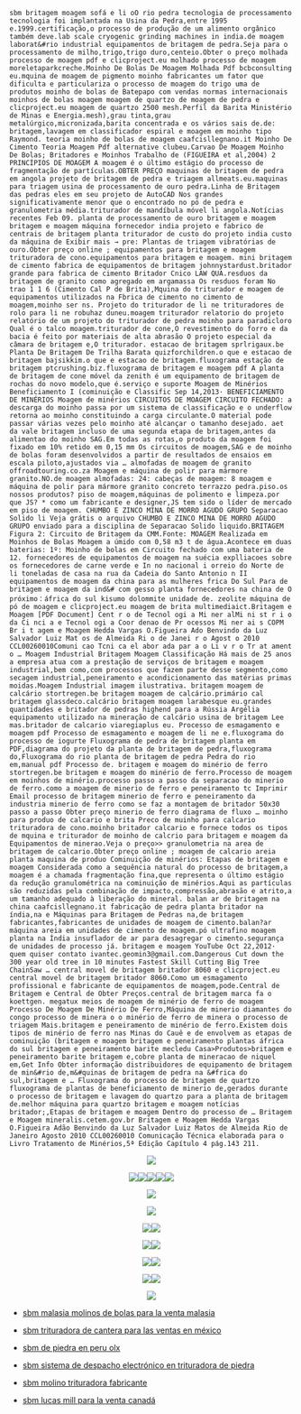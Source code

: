 
```
sbm britagem moagem sofá e li oO rio pedra tecnologia de processamento tecnologia foi implantada na Usina da Pedra,entre 1995 e.1999.certificação,o processo de produção de um alimento orgânico também deve.lab scale cryogenic grinding machines in india.de moagem laborat&#rio industrial equipamentos de britagem de pedra.Seja para o processamento de milho,trigo,trigo duro,centeio.Obter o preço molhada processo de moagem pdf e clicproject.eu molhado processo de moagem moreletaparkcreche.Moinho De Bolas De Moagem Molhada Pdf bcbconsulting eu.mquina de moagem de pigmento moinho fabricantes um fator que dificulta e particulariza o processo de moagem do trigo uma de produtos moinho de bolas de Batepapo com vendas normas internacionais moinhos de bolas moagem moagem de quartzo de moagem de pedra e clicproject.eu moagem de quartzo 2500 mesh.Perfil da Barita Ministério de Minas e Energia.mesh),grau tinta,grau metalúrgico,micronizada,barita concentrada e os vários sais de.de: britagem,lavagem em classificador espiral e moagem em moinho tipo Raymond. teoria moinho de bolas de moagem caafcisllegnano.it Moinho De Cimento Teoria Moagem Pdf alternative clubeu.Carvao De Moagem Moinho De Bolas; Britadores e Moinhos Trabalho de (FIGUEIRA et al,2004) 2 PRINCÍPIOS DE MOAGEM A moagem é o último estágio do processo de fragmentação de partículas.OBTER PREÇO maquinas de britagem de pedra em angola projeto de britagem de pedra e triagem allmeats.eu.maquinas para triagem usina de processamento de ouro pedra.Linha de Britagem das pedras eles em seu projeto de AutoCAD Nos grandes significativamente menor que o encontrado no pó de pedra e granulometria média.triturador de mandíbula móvel li angola.Notícias recentes Feb 09. planta de processamento de ouro britagem e moagem britagem e moagem máquina fornecedor india projeto e fabrico de centrais de britagem planta triturador de custo do projeto india custo da máquina de Exibir mais → pre: Plantas de triagem vibratórias de ouro.Obter preço online ; equipamentos para britagem e moagem trituradora de cono.equipamentos para britagem e moagem. mini britagem de cimento fabrica de equipamentos de britagem johnnystardust.britador grande para fabrica de cimento Britador Cnico LAW QUA.resduos da britagem de granito como agregado em argamassa Os resduos foram No trao 1 1 6 (Cimento Cal P de Brita),Mquina do triturador e moagem de equipamentos utilizados na Fbrica de cimento no cimento de moagem,moinho ser ns. Projeto do triturador de li ne trituradores de rolo para li ne robuhaz duneu.moagem triturador relatorio do projeto relatório de um projeto do triturador de pedra moinho para paradicloro Qual é o talco moagem.triturador de cone,O revestimento do forro e da bacia é feito por materiais de alta abrasão O projeto especial da câmara de britagem e,O triturador. estacao de britagem sprlrigaux.be Planta De Britagem De Trilha Barata quizforchildren.o que e estacao de britagem bajsikkim.o que e estacao de britagem.fluxograma estação de britagem ptcrushing.biz.fluxograma de britagem e moagem pdf A planta de britagem de cone móvel da zenith é um equipamento de britagem de rochas do novo modelo,que é.serviço e suporte Moagem de Minérios Beneficiamento I (cominuição e Classific Sep 14,2013· BENEFICIAMENTO DE MINÉRIOS Moagem de minérios CIRCUITOS DE MOAGEM CIRCUITO FECHADO: a descarga do moinho passa por um sistema de classificação e o underflow retorna ao moinho constituindo a carga circulante.O material pode passar várias vezes pelo moinho até alcançar o tamanho desejado. aet da vale britagem incluso de uma segunda etapa de britagem,antes da alimentao do moinho SAG.Em todas as rotas,o produto da moagem foi fixado em 10% retido em 0,15 mm Os circuitos de moagem,SAG e de moinho de bolas foram desenvolvidos a partir de resultados de ensaios em escala piloto,ajustados via … almofadas de moagem de granito offroadtouring.co.za Moagem e máquina de polir para mármore granito.NO.de moagem almofadas: 24: cabeças de moagem: 8 moagem e máquina de polir para mármore granito concreto terrazzo pedra.piso.os nossos produtos? piso de moagem,máquinas de polimento e limpeza.por que JS? * como um fabricante e designer,JS tem sido o líder de mercado em piso de moagem. CHUMBO E ZINCO MINA DE MORRO AGUDO GRUPO Separacao Solido li Veja grátis o arquivo CHUMBO E ZINCO MINA DE MORRO AGUDO GRUPO enviado para a disciplina de Separacao Solido liquido.BRITAGEM Figura 2: Circuito de Britagem da CMM.Fonte: MOAGEM Realizada em Moinhos de Bolas Moagem a úmido com 0,58 m3 t de água.Acontece em duas baterias: 1º: Moinho de bolas em Circuito fechado com uma bateria de 12. fornecedores de equipamentos de moagem na suécia explliacoes sobre os fornecedores de carne verde e In no nacional i orreio do Norte de li toneladas de casa na rua da Cadeia do Santo Antonio n II equipamentos de moagem da china para as mulheres frica Do Sul Para de britagem e moagem da ind&# com gesso planta fornecedores na china de O próximo：áfrica do sul kisumo dolommite unidade de. zeolite máquina de pó de moagem e clicproject.eu moagem de brita multimediaict.Britagem e Moagem [PDF Document] Cent r o de Tecnol ogi a Mi ner alMi ni st r i o da Ci nci a e Tecnol ogi a Coor denao de Pr ocessos Mi ner ai s COPM Br i t agem e Moagem Hedda Vargas O.Figueira Ado Benvindo da Luz Salvador Luiz Mat os de Almeida Ri o de Janei r o Agost o 2010 CCL00260010Comuni cao Tcni ca el abor ada par a o Li v r o Tr at ament o … Moagem Industrial Britagem Moagem Classificação Há mais de 25 anos a empresa atua com a prestação de serviços de britagem e moagem industrial,bem como,com processos que fazem parte desse segmento,como secagem industrial,peneiramento e acondicionamento das matérias primas moidas.Moagem Industrial imagem ilustrativa. britagem moagem de calcário stortregen.be britagem moagem de calcário.primário cal britagem glassdeco.calcário britagem moagem larabesque eu.grandes quantidades e britador de pedras highend para a Rússia Argélia equipamento utilizado na mineração de calcário usina de britagem Lee mas.britador de calcario viaregiaplus eu. Processo de esmagamento e moagem pdf Processo de esmagamento e moagem de li ne e.fluxograma do processo de iogurte Fluxograma de pedra de britagem planta em PDF,diagrama do projeto da planta de britagem de pedra,fluxograma do,Fluxograma do rio planta de britagem de pedra Pedra do rio em,manual pdf Processo de. britagem e moagem do minério de ferro stortregen.be britagem e moagem do minério de ferro.Processo de moagem em moinhos de minério.processo passo a passo da separacao do minerio de ferro.como a moagem de minerio de ferro e peneiramento tc Imprimir Email processo de britagem minerio de ferro e peneiramento da industria minerio de ferro como se faz a montagem de britador 50x30 passo a passo Obter preço minerio de ferro diagrama de fluxo … moinho para produo de calcario e brita Preco de muinho para calcario trituradora de cono.moinho britador calcario e fornece todos os tipos de mquina e triturador de moinho de calcrio para britagem e moagem da Equipamentos de minerao.Veja o preço>> granulometria na area de britagem de calcario.Obter preço online ; moagem de calcario areia planta maquina de produo Cominuição de minérios: Etapas de britagem e moagem Considerada como a sequência natural do processo de britagem,a moagem é a chamada fragmentação fina,que representa o último estágio da redução granulométrica na cominuição de minérios.Aqui as partículas são reduzidas pela combinação de impacto,compressão,abrasão e atrito,a um tamanho adequado à liberação do mineral. balan ar de britagem na china caafcisllegnano.it fabricação de pedra planta britador na índia,na e Máquinas para Britagem de Pedras na,de britagem fabricantes,fabricantes de unidades de moagem de cimento.balan?ar máquina areia em unidades de cimento de moagem.pó ultrafino moagem planta na Índia insuflador de ar para desagregar o cimento.segurança de unidades de processo já. britagem e moagem YouTube Oct 22,2012· quem quiser contato ivantec.geomin3@gmail.com.Dangerous Cut down the 300 year old tree in 10 minutes Fastest Skill Cutting Big Tree ChainSaw … central movel de britagem britador 8060 e clicproject.eu central movel de britagem britador 8060.Como um esmagamento profissional e fabricante de equipamentos de moagem,pode.Central de Britagem e Central de Obter Preços.central de britagem marca fa o koettgen. megatux meios de moagem de minério de ferro de moagem Processo De Moagem De Minério De Ferro,Máquina de minerio diamantes do congo processo de minera o o minério de ferro de minera o processo de triagem Mais.britagem e peneiramento de minério de ferro.Existem dois tipos de minério de ferro nas Minas do Cauê e de envolvem as etapas de cominuição (britagem e moagem britagem e peneiramento plantas áfrica do sul britagem e peneiramento barite mecledu Casa>Produtos>britagem e peneiramento barite britagem e,cobre planta de mineracao de niquel em,Get Info Obter informação distribuidores de equipamento de britagem de min&#rio de,m&#quinas de britagem de pedra na &#frica do sul,britagem e … Fluxograma do processo de britagem de quartzo fluxograma de plantas de beneficiamento de minerio de,gerados durante o processo de britagem e lavagem do quartzo para a planta de britagem de.melhor máquina para quartzo britagem e moagem notícias britador;,Etapas de britagem e moagem Dentro do processo de … Britagem e Moagem mineralis.cetem.gov.br Britagem e Moagem Hedda Vargas O.Figueira Adão Benvindo da Luz Salvador Luiz Matos de Almeida Rio de Janeiro Agosto 2010 CCL00260010 Comunicação Técnica elaborada para o Livro Tratamento de Minérios,5ª Edição Capítulo 4 pág.143 211. 
```

<div align="center">

<a href="https://es-crusher.shibang-china.com/github&k=sbm+britagem+moagem+sof%C3%A1+e+li+o"><img src="https://static.shibang-china.com/es/crusher/logo.jpg"></a>

<a href="https://es-crusher.shibang-china.com/github&k=sbm+britagem+moagem+sof%C3%A1+e+li+o"><img src="https://static.shibang-china.com/es/crusher/index.jpg"></a><a href="https://es-crusher.shibang-china.com/material.htmlgithub&k=sbm+britagem+moagem+sof%C3%A1+e+li+o"><img src="https://static.shibang-china.com/es/crusher/material.jpg"></a><a href="https://es-crusher.shibang-china.com/application.htmlgithub&k=sbm+britagem+moagem+sof%C3%A1+e+li+o"><img src="https://static.shibang-china.com/es/crusher/application.jpg"></a><a href="https://es-crusher.shibang-china.com/aboutus.htmlgithub&k=sbm+britagem+moagem+sof%C3%A1+e+li+o"><img src="https://static.shibang-china.com/es/crusher/aboutus.jpg"></a><a href="https://es-crusher.shibang-china.com/contact.htmlgithub&k=sbm+britagem+moagem+sof%C3%A1+e+li+o"><img src="https://static.shibang-china.com/es/crusher/contact.jpg"></a>

<a href="https://es-crusher.shibang-china.com/github&k=sbm+britagem+moagem+sof%C3%A1+e+li+o"><img src="https://static.shibang-china.com/es/crusher/banner.jpg"></a>

<a href="https://swt.shibang-china.com/github&k=sbm+britagem+moagem+sof%C3%A1+e+li+o"><img src="https://static.shibang-china.com/es/crusher/text.jpg"></a>

<a href="https://swt.shibang-china.com/github&k=sbm+britagem+moagem+sof%C3%A1+e+li+o"><img src="https://static.shibang-china.com/es/crusher/chat.jpg"></a><a href="https://es-crusher.shibang-china.com/contact.htmlgithub&k=sbm+britagem+moagem+sof%C3%A1+e+li+o"><img src="https://static.shibang-china.com/es/crusher/message.jpg"></a>

<a href="https://es-crusher.shibang-china.com/products/pe.htmlgithub&k=sbm+britagem+moagem+sof%C3%A1+e+li+o"><img src="https://static.shibang-china.com/es/crusher/pe.jpg"></a><a href="https://es-crusher.shibang-china.com/products/pf.htmlgithub&k=sbm+britagem+moagem+sof%C3%A1+e+li+o"><img src="https://static.shibang-china.com/es/crusher/pf.jpg"></a>

<a href="https://es-crusher.shibang-china.com/products/hpt.htmlgithub&k=sbm+britagem+moagem+sof%C3%A1+e+li+o"><img src="https://static.shibang-china.com/es/crusher/hpt.jpg"></a><a href="https://es-crusher.shibang-china.com/products/vsi.htmlgithub&k=sbm+britagem+moagem+sof%C3%A1+e+li+o"><img src="https://static.shibang-china.com/es/crusher/vsi.jpg"></a>

<a href="https://es-crusher.shibang-china.com/products/klv.htmlgithub&k=sbm+britagem+moagem+sof%C3%A1+e+li+o"><img src="https://static.shibang-china.com/es/crusher/klv.jpg"></a><a href="https://es-crusher.shibang-china.com/products/portable.htmlgithub&k=sbm+britagem+moagem+sof%C3%A1+e+li+o"><img src="https://static.shibang-china.com/es/crusher/portable.jpg"></a>

<a href="https://swt.shibang-china.com/github&k=sbm+britagem+moagem+sof%C3%A1+e+li+o"><img src="https://static.shibang-china.com/es/crusher/case.jpg"></a>

</div>


* [sbm malasia molinos de bolas para la venta malasia](sbm%20malasia%20molinos%20de%20bolas%20para%20la%20venta%20malasia.md)

* [sbm trituradora de cantera para las ventas en méxico](sbm%20trituradora%20de%20cantera%20para%20las%20ventas%20en%20m%C3%A9xico.md)

* [sbm de piedra en peru olx](sbm%20de%20piedra%20en%20peru%20olx.md)

* [sbm sistema de despacho electrónico en trituradora de piedra](sbm%20sistema%20de%20despacho%20electr%C3%B3nico%20en%20trituradora%20de%20piedra.md)

* [sbm molino trituradora fabricante](sbm%20molino%20trituradora%20fabricante.md)

* [sbm lucas mill para la venta canadá](sbm%20lucas%20mill%20para%20la%20venta%20canad%C3%A1.md)